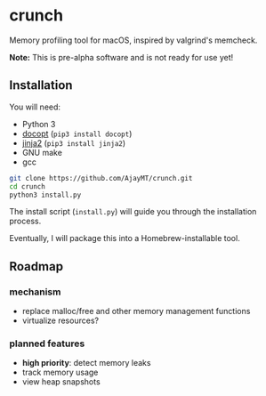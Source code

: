 
# crunch

Memory profiling tool for macOS, inspired by valgrind's memcheck.

**Note:** This is pre-alpha software and is not ready for use yet!

## Installation
You will need:
- Python 3
- [docopt](http://docopt.org) (`pip3 install docopt`)
- [jinja2](http://jinja.pocoo.org/) (`pip3 install jinja2`)
- GNU make
- gcc

```sh
git clone https://github.com/AjayMT/crunch.git
cd crunch
python3 install.py
```

The install script (`install.py`) will guide you through the installation process.

Eventually, I will package this into a Homebrew-installable tool.

## Roadmap
### mechanism
- replace malloc/free and other memory management functions
- virtualize resources?

### planned features
- **high priority**: detect memory leaks
- track memory usage
- view heap snapshots

